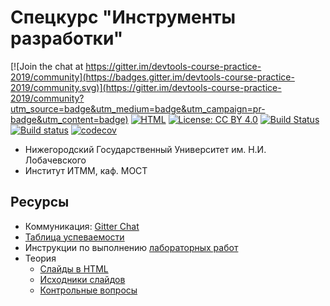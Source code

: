 # Спецкурс "Инструменты разработки"

[![Join the chat at https://gitter.im/devtools-course-practice-2019/community](https://badges.gitter.im/devtools-course-practice-2019/community.svg)](https://gitter.im/devtools-course-practice-2019/community?utm_source=badge&utm_medium=badge&utm_campaign=pr-badge&utm_content=badge)
[![HTML][html-badge]][html]
[![License: CC BY 4.0](https://img.shields.io/badge/License-CC%20BY%204.0-lightgrey.svg)](https://creativecommons.org/licenses/by/4.0/)
[![Build Status](https://travis-ci.org/UNN-ITMM-Software/devtools-course-practice.svg?branch=master)](https://travis-ci.org/UNN-ITMM-Software/devtools-course-practice)
[![Build status](https://ci.appveyor.com/api/projects/status/dd89jfby02tn85p4?svg=true)](https://ci.appveyor.com/project/kirill-kornyakov/devtools-course-practice)
[![codecov](https://codecov.io/gh/UNN-VMK-Software/devtools-course-practice/branch/master/graph/badge.svg)](https://codecov.io/gh/UNN-VMK-Software/devtools-course-practice)
<!-- [![Documentation](https://readthedocs.org/projects/devtools-course-practice/badge/?version=latest)](http://devtools-course-practice.readthedocs.org) -->

 - Нижегородский Государственный Университет им. Н.И. Лобачевского
 - Институт ИТММ, каф. МОСТ

## Ресурсы

 - Коммуникация: [Gitter Chat][gitter]
 - [Таблица успеваемости][hall-of-fame]
 - Инструкции по выполнению [лабораторных работ][labs]
 - Теория
   - [Слайды в HTML][html]
   - [Исходники слайдов][theory]
   - [Контрольные вопросы][control-questions]

<!-- LINKS -->

[gitter]:            https://gitter.im/devtools-course-practice-2019/community
[hall-of-fame]:      https://docs.google.com/spreadsheets/d/1m5rS9Faw9btVamYrwWCAzIUgrL-EvZgkaOg4tUHhmO0/edit#gid=1928505574
[labs]:              https://github.com/UNN-ITMM-Software/devtools-course-practice/tree/master/lab-guide
[control-questions]: https://github.com/UNN-VMK-Software/devtools-course-theory/blob/master/slides/control-questions.md
[theory]:            https://github.com/UNN-VMK-Software/devtools-course-theory
[html]:              http://unn-itmm-software.github.io/devtools-course-theory/
[html-badge]:        https://img.shields.io/badge/slides-html-blue.svg
[cdash]:             http://my.cdash.org/index.php?project=devtools-course-practice
